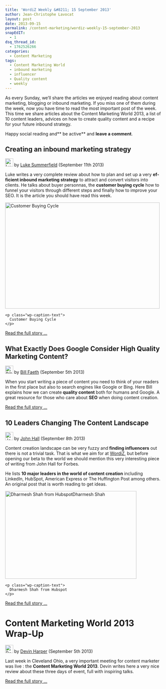 ```yaml
---
title: 'WordiZ Weekly &#8211; 15 September 2013'
author: Jean-Christophe Lavocat
layout: post
date: 2013-09-15
permalink: /content-marketing/wordiz-weekly-15-september-2013
snapEdIT:
  - 1
dsq_thread_id:
  - 1762526266
categories:
  - Content Marketing
tags:
  - Content Marketing World
  - inbound marketing
  - influencer
  - Quality content
  - weekly
---
```

As every Sunday, we&#8217;ll share the articles we enjoyed reading about content marketing, blogging or inbound marketing. If you miss one of them during the week, now you have time to read the most important post of the week. This time we share articles about the Content Marketing World 2013, a list of 10 content leaders, advices on how to create quality content and a recipe for your future inbound strategy.<!--more-->

Happy social reading and** be active** and **leave a comment**.

<div class="weekly_post">
  <h2>
    Creating an inbound marketing strategy
  </h2>
  
  <p>
    <img style="margin: 0px 3px -5px 0px;" title="Luke Summerfield" alt="Luke Summerfield" src="https://lh5.googleusercontent.com/-XhlBa-40Ae8/AAAAAAAAAAI/AAAAAAAAJeQ/jKjcEzIvXFw/s46-c-k-no/photo.jpg" width="26" height="26" />by <a title="Luke Summerfield" href="https://plus.google.com/u/0/107265113459622112351" target="_blank">Luke Summerfield</a> (September 11th 2013)
  </p>
  
  <p lang="en">
    Luke writes a very complete review about how to plan and set up a very <strong>efficient inbound marketing strategy</strong> to attract and convert visitors into clients. He talks about buyer personnas, the <strong>customer buying cycle</strong> how to funnel your visitors through different steps and finally how to improve your SEO. It is the article you should have read this week.
  </p>
  
  <div id="attachment_103" style="width: 510px" class="wp-caption aligncenter">
    <a href="http://blog.wordiz.it/wp-content/uploads/2013/09/inbound-marketing-buying-cycle-savvypanda.jpg"><img class=" wp-image-103" alt="Customer Buying Cycle" src="http://blog.wordiz.it/wp-content/uploads/2013/09/inbound-marketing-buying-cycle-savvypanda.jpg" width="500" height="342" /></a>
    
    <p class="wp-caption-text">
      Customer Buying Cycle
    </p>
  </div>
  
  <p lang="en">
    <a title="Creating an inbound marketing strategy" href="http://www.clickz.com/clickz/column/2293905/creating-an-inbound-marketing-content-strategy" target="_blank">Read the full story &#8230;</a>
  </p>
</div>

<div class="weekly_post">
  <h2>
    What Exactly Does Google Consider High Quality Marketing Content?
  </h2>
  
  <p>
    <img style="margin: 0px 3px -5px 0px;" title="Bill Faeth" alt="Bill Faeth" src="https://lh5.googleusercontent.com/-w2ph5XuqEAE/AAAAAAAAAAI/AAAAAAAAAFk/UjH-VJepz2k/s46-c-k-no/photo.jpg" width="26" height="26" />by <a title="Bill Faeth" href="https://plus.google.com/108060448514310574400/posts" target="_blank">Bill Faeth</a> (September 5th 2013)
  </p>
  
  <p>
    When you start writing a piece of content you need to think of your readers in the first place but also to search engines like Google or Bing. Here Bill explains how we can create<strong> quality content</strong> both for humans and Google. A great resource for those who care about <strong>SEO</strong> when doing content creation.
  </p>
  
  <div>
    <a title="What exactly is quality content for Google" href="http://blog.hubspot.com/google-guidelines-high-quality-content-var" target="_blank">Read the full story &#8230;</a>
  </div>
</div>

<div class="weekly_post">
  <h2>
    10 Leaders Changing The Content Landscape
  </h2>
  
  <p>
    <img style="margin: 0px 3px -5px 0px;" title="John Hall" alt="John Hall" src="https://lh6.googleusercontent.com/-Viu7fanjAxw/AAAAAAAAAAI/AAAAAAAAAB8/aPPHUmh8xwQ/s46-c-k-no/photo.jpg" width="26" height="26" />by <a title="John Hall" href="https://plus.google.com/115912741633368703462/posts" target="_blank">John Hall</a> (September 8th 2013)
  </p>
  
  <p lang="en">
    Content creation landscape can be very fuzzy and<strong> finding influencers</strong> out there is not a trivial task. That is what we aim for at <a title="WordiZ" href="http://www.wordiz.it">WordiZ</a>, but before opening our beta to the world we should mention this very interesting piece of writing from John Hall for Forbes.
  </p>
  
  <p lang="en">
    He lists <strong>10 major leaders in the world of content creation</strong> including LinkedIn, HubSpot, American Express or The Huffington Post among others. An original post that is worth reading to get ideas.
  </p>
  
  <div id="attachment_112" style="width: 435px" class="wp-caption aligncenter">
    <a href="http://blog.wordiz.it/wp-content/uploads/2013/09/dharmesh-head-shot1.jpg"><img class="size-full wp-image-112" alt="Dharmesh Shah from HubspotDharmesh Shah" src="http://blog.wordiz.it/wp-content/uploads/2013/09/dharmesh-head-shot1.jpg" width="425" height="283" /></a>
    
    <p class="wp-caption-text">
      Dharmesh Shah from Hubspot
    </p>
  </div>
  
  <p lang="en">
    <a title="10 Leaders in the world of content creation" href="http://www.forbes.com/sites/johnhall/2013/09/08/10-leaders-changing-the-content-landscape/" target="_blank">Read the full story &#8230;</a>
  </p>
</div>

<div class="weekly_post">
  <h1>
    Content Marketing World 2013 Wrap-Up
  </h1>
  
  <p>
    <img style="margin: 0px 3px -5px 0px;" title="Devin Harper" alt="Devin Harper" src="https://lh3.googleusercontent.com/-5sn_6Mil3Ts/AAAAAAAAAAI/AAAAAAAAAAA/Wa6qAu3yVy4/s42-c-k-no/photo.jpg" width="26" height="26" />by <a title="Devin Harper" href="https://plus.google.com/101214517911789596776/posts" target="_blank">Devin Harper</a> (September 5th 2013)
  </p>
  
  <p lang="en">
    Last week in Cleveland Ohio, a very important meeting for content marketer was live : the <strong>Content Marketing World 2013</strong>. Devin writes here a very nice review about these three days of event, full with inspiring talks.
  </p>
  
  <p lang="en">
    <a title="Content Marketing World 2013 Summary" href="http://www.searchenginejournal.com/content-marketing-world-2013-wrap/69231/" target="_blank">Read the full story &#8230;</a>
  </p>
</div>